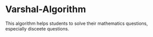 # Varshal-Algorithm
This algorithm helps students to solve their mathematics questions, especially disceete questions.  
